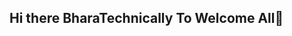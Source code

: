 ## Hi there BharaTechnically To Welcome All👋

<!--![9d8c84b944419dfac7012f9b268d0572](https://github.com/Bhara-Technically/.github/assets/171543751/90c3574f-08b3-4dce-addb-fc3447aa4629)
![B612_20190525_184731_156](https://github.com/Bhara-Technically/.github/assets/171543751/a10b33f1-aca5-4f1b-9a36-eecd109faffc)
![FB_IMG_1547291489940](https://github.com/Bhara-Technically/.github/assets/171543751/f642de3d-dd49-4faf-a6a8-c3cd8d2246f0)
![75220b5d12815e863ab914c3652b8aa5](https://github.com/Bhara-Technically/.github/assets/171543751/f944b095-64e4-4d4f-98c4-da887a214013)
![60ff6e63fba95df42c9567ea638c1ba8](https://github.com/Bhara-Technically/.github/assets/171543751/948e10cc-ff77-439a-8675-f34a6f672c28)
![IMG_20201222_150203](https://github.com/Bhara-Technically/.github/assets/171543751/b173514a-2096-402b-847c-9cbd3524b361)
![IMG-20210223-WA0016](https://github.com/Bhara-Technically/.github/assets/171543751/a16dd4b5-e0f3-43df-8961-f562a004a7ec)
![IMG_20201210_103020](https://github.com/Bhara-Technically/.github/assets/171543751/c8a4fe35-2faa-4960-aab6-edb5e2760794)
![IMG_20200704_133158](https://github.com/Bhara-Technically/.github/assets/171543751/41d8c17b-7eff-43be-85ff-829fd72ca4e5)
![BM_IMG_1600594831329](https://github.com/Bhara-Technically/.github/assets/171543751/87c2da41-9ef1-4473-ac79-4432e92ab6dc)
![IMG_20191215_193957_352](https://github.com/Bhara-Technically/.github/assets/171543751/9c5b86a2-94ad-4e62-8ce6-852305f2b3ee)
![IMG-20210115-WA0002](https://github.com/Bhara-Technically/.github/assets/171543751/45f5098c-e654-4ce0-8304-4abdaebdd950)
![FB_IMG_1607617018269](https://github.com/Bhara-Technically/.github/assets/171543751/257a0ec5-8475-46ca-ae08-337e6868541f)
![IMG_20201210_141538](https://github.com/Bhara-Technically/.github/assets/171543751/c82af4ea-6037-45aa-916d-e99f0b87878a)
------------

**Here are some ideas to get you started:**

🙋‍♀️ A short introduction - what is your organization all about?
🌈 Contribution guidelines - how can the community get involved?
👩‍💻 Useful resources - where can the community find your docs? Is there anything else the community should know?
🍿 Fun facts - what does your team eat for breakfast?
🧙 Remember, you can do mighty things with the power of [Markdown](https://docs.github.com/github/writing-on-github/getting-started-with-writing-and-formatting-on-github/basic-writing-and-formatting-syntax)
-->
